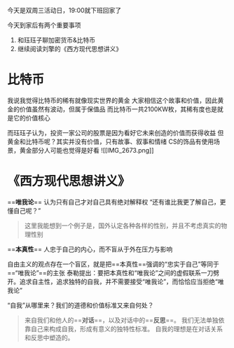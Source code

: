 今天是双周三活动日，19:00就下班回家了

今天到家后有两个重要事项
1. 和珏珏子聊加密货币&比特币
2. 继续阅读刘擎的《西方现代思想讲义》

# 比特币
我说我觉得比特币的稀有就像现实世界的黄金
大家相信这个故事和价值，因此黄金的价值虽然有波动，但属于保值品
而比特币一共2100KW枚，其稀有度也是就是它的价值核心

而珏珏子认为，投资一家公司的股票是因为看好它未来创造的价值而获得收益
但黄金和比特币呢？其实并没有价值，只有故事、叙事和情绪
CS的饰品有使用场景，黄金部分人可能也觉得是好看
![[IMG_2673.png]]
# 《西方现代思想讲义》
==**唯我论**==
认为只有自己才对自己具有绝对解释权
“还有谁比我更了解自己，更懂自己呢？”
> 这里我能想到一个例子是，国外认定各种各样的性别，并且不考虑真实的物理性别

==**本真性**==
人忠于自己的内心，而不盲从于外在压力与影响

自由主义的观点存在一个盲区，就是把==本真性==强调的“忠实于自己”等同于==“唯我论”==的主张
泰勒提出：要把本真性和“唯我论”之间的虚假联系一刀劈开。追求自主性，追求独特的自我，并不需要接受“唯我论”，而恰恰应当拒绝“唯我论”

“自我”从哪里来？我们的道德和价值标准又来自何处？
> 来自我们和他人的==**对话**==，以及对话中的==**反思**==。
我们无法单独依靠自己来构成自我，形成有意义的独特性标准。
自我的理想是在对话关系和反思中塑造的。


